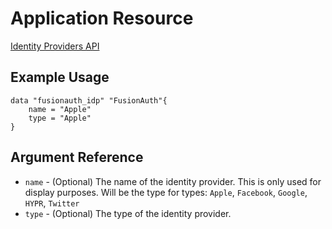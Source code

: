 # Application Resource

[Identity Providers API](https://fusionauth.io/docs/v1/tech/apis/identity-providers/)

## Example Usage

```hcl
data "fusionauth_idp" "FusionAuth"{
    name = "Apple"
    type = "Apple"
}
```

## Argument Reference

* `name` - (Optional) The name of the identity provider. This is only used for display purposes. Will be the type for types: `Apple`, `Facebook`, `Google`, `HYPR`, `Twitter`
* `type` - (Optional) The type of the identity provider.
